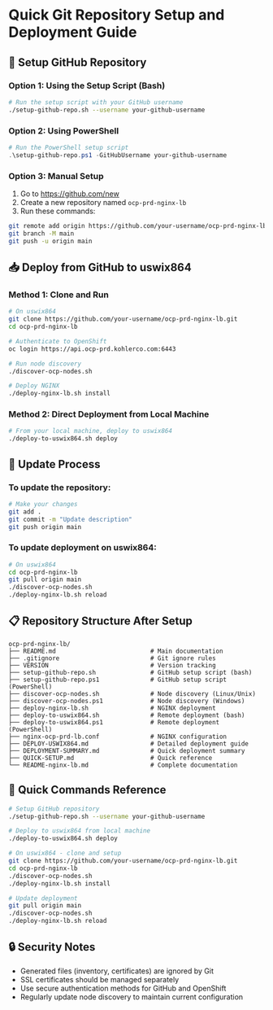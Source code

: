 # Quick Git Repository Setup and Deployment Guide

## 🚀 Setup GitHub Repository

### Option 1: Using the Setup Script (Bash)
```bash
# Run the setup script with your GitHub username
./setup-github-repo.sh --username your-github-username
```

### Option 2: Using PowerShell
```powershell
# Run the PowerShell setup script
.\setup-github-repo.ps1 -GitHubUsername your-github-username
```

### Option 3: Manual Setup
1. Go to https://github.com/new
2. Create a new repository named `ocp-prd-nginx-lb`
3. Run these commands:
```bash
git remote add origin https://github.com/your-username/ocp-prd-nginx-lb.git
git branch -M main
git push -u origin main
```

## 📥 Deploy from GitHub to uswix864

### Method 1: Clone and Run
```bash
# On uswix864
git clone https://github.com/your-username/ocp-prd-nginx-lb.git
cd ocp-prd-nginx-lb

# Authenticate to OpenShift
oc login https://api.ocp-prd.kohlerco.com:6443

# Run node discovery
./discover-ocp-nodes.sh

# Deploy NGINX
./deploy-nginx-lb.sh install
```

### Method 2: Direct Deployment from Local Machine
```bash
# From your local machine, deploy to uswix864
./deploy-to-uswix864.sh deploy
```

## 🔄 Update Process

### To update the repository:
```bash
# Make your changes
git add .
git commit -m "Update description"
git push origin main
```

### To update deployment on uswix864:
```bash
# On uswix864
cd ocp-prd-nginx-lb
git pull origin main
./discover-ocp-nodes.sh
./deploy-nginx-lb.sh reload
```

## 📋 Repository Structure After Setup

```
ocp-prd-nginx-lb/
├── README.md                          # Main documentation
├── .gitignore                         # Git ignore rules
├── VERSION                            # Version tracking
├── setup-github-repo.sh               # GitHub setup script (bash)
├── setup-github-repo.ps1              # GitHub setup script (PowerShell)
├── discover-ocp-nodes.sh              # Node discovery (Linux/Unix)
├── discover-ocp-nodes.ps1             # Node discovery (Windows)
├── deploy-nginx-lb.sh                 # NGINX deployment
├── deploy-to-uswix864.sh              # Remote deployment (bash)
├── deploy-to-uswix864.ps1             # Remote deployment (PowerShell)
├── nginx-ocp-prd-lb.conf              # NGINX configuration
├── DEPLOY-USWIX864.md                 # Detailed deployment guide
├── DEPLOYMENT-SUMMARY.md              # Quick deployment summary
├── QUICK-SETUP.md                     # Quick reference
└── README-nginx-lb.md                 # Complete documentation
```

## 🎯 Quick Commands Reference

```bash
# Setup GitHub repository
./setup-github-repo.sh --username your-github-username

# Deploy to uswix864 from local machine
./deploy-to-uswix864.sh deploy

# On uswix864 - clone and setup
git clone https://github.com/your-username/ocp-prd-nginx-lb.git
cd ocp-prd-nginx-lb
./discover-ocp-nodes.sh
./deploy-nginx-lb.sh install

# Update deployment
git pull origin main
./discover-ocp-nodes.sh
./deploy-nginx-lb.sh reload
```

## 🔒 Security Notes

- Generated files (inventory, certificates) are ignored by Git
- SSL certificates should be managed separately
- Use secure authentication methods for GitHub and OpenShift
- Regularly update node discovery to maintain current configuration
